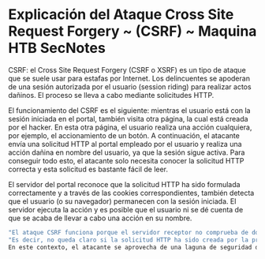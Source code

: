 


# Explicación del Ataque Cross Site Request Forgery ~ (CSRF) ~ Maquina HTB SecNotes

CSRF: el Cross Site Request Forgery (CSRF o XSRF) es un tipo de ataque que se suele usar para estafas por Internet.
Los delincuentes se apoderan de una sesión autorizada por el usuario (session riding) para realizar actos dañinos.
El proceso se lleva a cabo mediante solicitudes HTTP.

El funcionamiento del CSRF es el siguiente: mientras el usuario está con la sesión iniciada en el portal, también visita otra página, la cual está creada por el hacker.
En esta otra página, el usuario realiza una acción cualquiera, por ejemplo, el accionamiento de un botón.
A continuación, el atacante envía una solicitud HTTP al portal empleado por el usuario y
realiza una acción dañina en nombre del usuario, ya que la sesión sigue activa. 
Para conseguir todo esto, el atacante solo necesita conocer la solicitud HTTP correcta y esta solicitud es bastante fácil de leer.

El servidor del portal reconoce que la solicitud HTTP ha sido formulada correctamente y a través de las cookies correspondientes, también detecta que el usuario (o su navegador) permanecen con la sesión iniciada.
El servidor ejecuta la acción y es posible que el usuario ni se dé cuenta de que se acaba de llevar a cabo una acción en su nombre.
```bash
"El ataque CSRF funciona porque el servidor receptor no comprueba de dónde procede la solicitud."
"Es decir, no queda claro si la solicitud HTTP ha sido creada por la propia página web o si su origen es externo."
En este contexto, el atacante se aprovecha de una laguna de seguridad del navegador; transmite las solicitudes sin evaluar las consecuencias.
``` 
